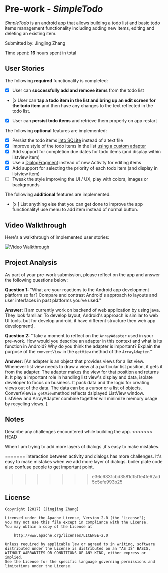 # Pre-work - *SimpleTodo*

*SimpleTodo* is an android app that allows building a todo list and basic todo items management functionality including adding new items, editing and deleting an existing item.

Submitted by: Jingjing Zhang

Time spent: **16** hours spent in total

## User Stories

The following **required** functionality is completed:

* [x] User can **successfully add and remove items** from the todo list
* [x User can **tap a todo item in the list and bring up an edit screen for the todo item** and then have any changes to the text reflected in the todo list.
* [x] User can **persist todo items** and retrieve them properly on app restart

The following **optional** features are implemented:

* [x] Persist the todo items [into SQLite](http://guides.codepath.com/android/Persisting-Data-to-the-Device#sqlite) instead of a text file
* [x] Improve style of the todo items in the list [using a custom adapter](http://guides.codepath.com/android/Using-an-ArrayAdapter-with-ListView)
* [x] Add support for completion due dates for todo items (and display within listview item)
* [x] Use a [DialogFragment](http://guides.codepath.com/android/Using-DialogFragment) instead of new Activity for editing items
* [x] Add support for selecting the priority of each todo item (and display in listview item)
* [ ] Tweak the style improving the UI / UX, play with colors, images or backgrounds

The following **additional** features are implemented:

* [x ] List anything else that you can get done to improve the app functionality!
use menu to add item instead of normal button.

## Video Walkthrough

Here's a walkthrough of implemented user stories:

<img src='http://i.imgur.com/OjWhPoP.gif' title='Video Walkthrough' width='' alt='Video Walkthrough' />

## Project Analysis

As part of your pre-work submission, please reflect on the app and answer the following questions below:

**Question 1:** "What are your reactions to the Android app development platform so far? Compare and contrast Android's approach to layouts and user interfaces in past platforms you've used."

**Answer:** [I am currently work on backend of web application by using java. They look familiar.  To develop layout, Android's approach is similar to web UI tools. but for develop android, it have different structure then web app development].

**Question 2:** "Take a moment to reflect on the `ArrayAdapter` used in your pre-work. How would you describe an adapter in this context and what is its function in Android? Why do you think the adapter is important? Explain the purpose of the `convertView` in the `getView` method of the `ArrayAdapter`."

**Answer:** [An adapter is an object that provides views for a list view. Whenever list view needs to draw a view at a particular list position, it gets it from the adapter. The adapter makes the view for that position and returns it. It play a important role in handling list view's display and data, isolate developer to focus on business. It pack data and the logic for creating views out of the data. The data can be a cursor or a list of objects. ConvertView`in getView`method reflects dsiplayed ListView window. ListView and ArrayAdapter combine together will minimize memory usage by recycling views.
].

## Notes

Describe any challenges encountered while building the app.
<<<<<<< HEAD

When I am trying to add more layers of dialogs ,it's easy to make mistakes.

=======
interaction between activity and dialogs has more challenges. It's easy to make mistakes when we add more layer of dialogs.
boiler plate code also confuse people to get important point.
>>>>>>> e36c6331cbd3581c15f1e4fe62ad5c5efe993b25

## License

    Copyright [2017] [Jingjing Zhang]

    Licensed under the Apache License, Version 2.0 (the "License");
    you may not use this file except in compliance with the License.
    You may obtain a copy of the License at

        http://www.apache.org/licenses/LICENSE-2.0

    Unless required by applicable law or agreed to in writing, software
    distributed under the License is distributed on an "AS IS" BASIS,
    WITHOUT WARRANTIES OR CONDITIONS OF ANY KIND, either express or implied.
    See the License for the specific language governing permissions and
    limitations under the License.
